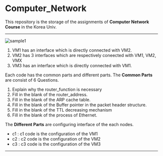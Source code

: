 # Computer_Network

This repository is the storage of the assignments of **Computer Network Course** in the Korea Univ.

----
![sample1](https://user-images.githubusercontent.com/47838599/147194055-7bbea93c-6060-4e21-9c41-5dc4f4687f2e.png)

1. VM1 has an interface which is directly connected with VM2.
2. VM2 has 3 interfaces which are respectively coneected with VM1, VM2, VMX
3. VM3 has an interface which is directly connected with VM1.

Each code has the common parts and different parts. The **Common Parts** are consist of 6 Questions.

1. Explain why the router_function is necessary
2. Fill in the blank of the router_address.
3. Fill in the blank of the ARP cache table.
4. Fill in the blank of the Buffer pointer in the packet header structure.
5. Fill in the blank of the TTL decreasing mechanism
6. Fill in the blank of the process of Ethernet.

The **Different Parts** are configuring interface of the each nodes.

- c1 : c1 code is the configuration of the VM1
- c2 : c2 code is the configuration of the VM2
- c3 : c3 code is the configuration of the VM3

----
